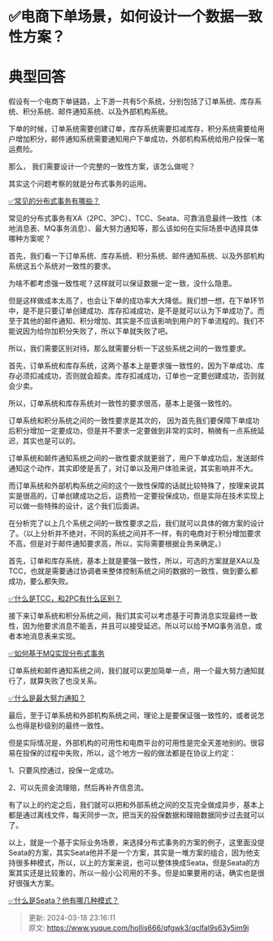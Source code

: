 # ✅电商下单场景，如何设计一个数据一致性方案？

# 典型回答


假设有一个电商下单链路，上下游一共有5个系统，分别包括了订单系统、库存系统、积分系统、邮件通知系统、以及外部机构系统。



下单的时候，订单系统需要创建订单，库存系统需要扣减库存，积分系统需要给用户增加积分，邮件通知系统需要通知用户下单成功，外部机构系统给用户投保一笔运费险。



那么， 我们需要设计一个完整的一致性方案，该怎么做呢？



其实这个问题考察的就是分布式事务的运用。



[✅常见的分布式事务有哪些？](https://www.yuque.com/hollis666/qfgwk3/yr0lu6)



常见的分布式事务有XA（2PC、3PC）、TCC、Seata、可靠消息最终一致性（本地消息表、MQ事务消息）、最大努力通知等，那么该如何在实际场景中选择具体哪种方案呢？



首先，我们看一下订单系统、库存系统、积分系统、邮件通知系统、以及外部机构系统这五个系统对一致性的要求。



为啥不都考虑强一致性呢？这样就可以保证数据一定一致，没什么隐患。



但是这样做成本太高了，也会让下单的成功率大大降低。我们想一想，在下单环节中，是不是只要订单创建成功、库存扣减成功，是不是就可以认为下单成功了。而至于其他的邮件通知、积分增加、其实是不应该影响到用户的下单流程的。我们不能说因为给你加积分失败了，所以下单就失败了吧。



所以，我们需要区别对待。那么就需要分析一下这些系统之间的一致性要求。



首先，订单系统和库存系统，这两个基本上是要求强一致性的，因为下单成功、库存必须扣减成功，否则就会超卖。库存扣减成功，订单也一定要创建成功，否则就会少卖。



所以，订单系统和库存系统对一致性的要求很高，基本上是强一致性的。



订单系统和积分系统之间的一致性要求是其次的， 因为首先我们要保障下单成功后积分增加一定要成功，但是并不要求一定要做到非常的实时，稍微有一点系统延迟，其实也是可以的。



订单系统和邮件通知系统之间的一致性要求就更弱了，用户下单成功后，发送邮件通知这个动作，其实即使是丢了，对订单以及用户体验来说，其实影响并不大。



而订单系统和外部机构系统之间的这个一致性保障的话就比较特殊了，按理来说其实是很高的，订单创建成功之后，运费险一定要投保成功，但是实际在技术实现上可以做一些特殊的设计，这个我们后面讲。



在分析完了以上几个系统之间的一致性要求之后，我们就可以具体的做方案的设计了。（以上分析并不绝对，不同的系统之间并不一样，有的电商对于积分增加要求不高，但是对于邮件通知要求高，所以，实际需要根据业务来确定。）



首先，订单和库存系统，基本上就是要强一致性，所以，可选的方案就是XA以及TCC，也就是需要通过协调者来整体控制系统之间的数据的一致性，做到要么都成功，要么都失败。



[✅什么是TCC，和2PC有什么区别？](https://www.yuque.com/hollis666/qfgwk3/xhvbak3ouy6xqiml)



接下来订单系统和积分系统之间，我们其实可以考虑基于可靠消息实现最终一致性，因为他要求消息不能丢，并且可以接受延迟。所以可以给予MQ事务消息，或者本地消息表来实现。



[✅如何基于MQ实现分布式事务](https://www.yuque.com/hollis666/qfgwk3/yuku2qztfb8ki6wg)



订单系统和邮件通知系统之间，我们就可以更加简单一点，用一个最大努力通知就行了，就算失败了也没关系。



[✅什么是最大努力通知？](https://www.yuque.com/hollis666/qfgwk3/akhq6shbaqc61s5n)



最后，至于订单系统和外部机构系统之间，理论上是要保证强一致性的，或者说怎么也得是秒级别的最终一致性。



但是实际情况是，外部机构的可用性和电商平台的可用性是完全天差地别的。很容易在投保的过程中失败，所以，这个地方一般的做法都是在协议上约定：



1、只要风控通过，投保一定成功。

2、可以先资金流理赔，然后再补齐信息流。



有了以上的约定之后，我们就可以把和外部系统之间的交互完全做成异步，基本上都是通过离线文件，每天同步一次，把当天的投保数据和理赔数据同步过去就可以了。



以上，就是一个基于实际业务场景，来选择分布式事务的方案的例子，这里面没提Seata的方案，其实Seata他并不是一个方案，其实是一堆方案的组合，因为他支持很多种模式，所以，以上的方案来说，也可以整体换成Seata，但是Seata的方案其实还是比较重的，所以一般小公司用的不多。但是如果要用的话，确实也是很好很强大方案。



[✅什么是Seata？他有哪几种模式？](https://www.yuque.com/hollis666/qfgwk3/qro9fl9lsiinx1tu)



> 更新: 2024-03-18 23:16:11  
> 原文: <https://www.yuque.com/hollis666/qfgwk3/qclfal9s63y5im9i>